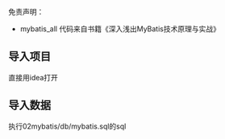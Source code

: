 免责声明：
- mybatis_all 代码来自书籍《深入浅出MyBatis技术原理与实战》

## 导入项目
直接用idea打开
## 导入数据
执行02mybatis/db/mybatis.sql的sql



